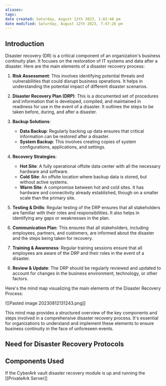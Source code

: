 ```yaml
---
aliases: 
tags: 
date created: Saturday, August 12th 2023, 1:02:40 pm
date modified: Saturday, August 12th 2023, 7:47:26 pm
---
```


## Introduction

Disaster recovery (DR) is a critical component of an organization's business continuity plan. It focuses on the restoration of IT systems and data after a disaster. Here are the main elements of a disaster recovery process:

1. **Risk Assessment**: This involves identifying potential threats and vulnerabilities that could disrupt business operations. It helps in understanding the potential impact of different disaster scenarios.

2. **Disaster Recovery Plan (DRP)**: This is a documented set of procedures and information that is developed, compiled, and maintained in readiness for use in the event of a disaster. It outlines the steps to be taken before, during, and after a disaster.

3. **Backup Solutions**:
   - **Data Backup**: Regularly backing up data ensures that critical information can be restored after a disaster.
   - **System Backup**: This involves creating copies of system configurations, applications, and settings.

4. **Recovery Strategies**:
   - **Hot Site**: A fully operational offsite data center with all the necessary hardware and software.
   - **Cold Site**: An offsite location where backup data is stored, but without active systems.
   - **Warm Site**: A compromise between hot and cold sites. It has hardware and connectivity already established, though on a smaller scale than the primary site.

5. **Testing & Drills**: Regular testing of the DRP ensures that all stakeholders are familiar with their roles and responsibilities. It also helps in identifying any gaps or weaknesses in the plan.

6. **Communication Plan**: This ensures that all stakeholders, including employees, partners, and customers, are informed about the disaster and the steps being taken for recovery.

7. **Training & Awareness**: Regular training sessions ensure that all employees are aware of the DRP and their roles in the event of a disaster.

8. **Review & Update**: The DRP should be regularly reviewed and updated to account for changes in the business environment, technology, or other factors.


Here's the mind map visualizing the main elements of the Disaster Recovery Process:

![[Pasted image 20230812131243.png]]

This mind map provides a structured overview of the key components and steps involved in a comprehensive disaster recovery process. It's essential for organizations to understand and implement these elements to ensure business continuity in the face of unforeseen events.  

## Need for Disaster Recovery Protocols

## Components Used

If the CyberArk vault disaster recovery module is up and running the [[PrivateArk Server]]